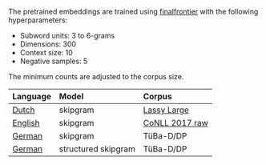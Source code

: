 The pretrained embeddings are trained using
[finalfrontier](https://github.com/finalfusion/finalfrontier) with the
following hyperparameters:

* Subword units: 3 to 6-grams
* Dimensions: 300
* Context size: 10
* Negative samples: 5

The minimum counts are adjusted to the corpus size.

| Language                                                                                                                     | Model               | Corpus                                                                            |
|:-----------------------------------------------------------------------------------------------------------------------------|:--------------------|:----------------------------------------------------------------------------------|
| [Dutch](http://www.sfs.uni-tuebingen.de/a3-public-data/finalfusion/dutch-lassy-skipgram-mincount-15-ctx-10-dims-300.fifu)    | skipgram            | [Lassy Large](https://www.let.rug.nl/vannoord/Lassy/)                             |
| [English](http://www.sfs.uni-tuebingen.de/a3-public-data/finalfusion/english-skipgram-mincount-50-ctx-10-ns-5-dims-300.fifu) | skipgram            | [CoNLL 2017 raw](https://lindat.mff.cuni.cz/repository/xmlui/handle/11234/1-1989) |
| [German](http://www.sfs.uni-tuebingen.de/a3-public-data/finalfusion/german-skipgram-mincount-30-ctx-10-dims-300.fifu)        | skipgram            | TüBa-D/DP                                                                         |
| [German](http://www.sfs.uni-tuebingen.de/a3-public-data/finalfusion/german-structgram-mincount-30-ctx-10-dims-300.fifu)      | structured skipgram | TüBa-D/DP                                                                         |
